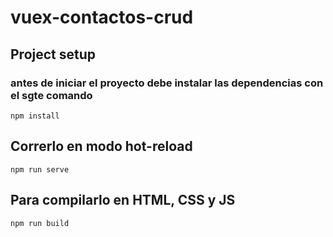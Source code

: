 # vuex-contactos-crud

## Project setup
### antes de iniciar el proyecto debe instalar las dependencias con el sgte comando
```
npm install
```

## Correrlo en modo hot-reload
```
npm run serve
```

## Para compilarlo en HTML, CSS y JS
```
npm run build
```